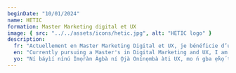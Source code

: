 ```yaml
---
beginDate: "10/01/2024"
name: HETIC
formation: Master Marketing digital et UX
image: { src: "../../assets/icons/hetic.jpg", alt: "HETIC logo" }
description:
  fr: "Actuellement en Master Marketing Digital et UX, je bénéficie d’une formation pointue qui conjugue stratégie numérique, <strong>design centré sur l'utilisateur</strong> et innovation. Ce cursus me permet de développer des compétences avancées en marketing digital, en <strong>optimisation de l'expérience utilisateur</strong> et en conception de <strong>solutions créatives </strong>pour relever les défis du digital."
  en: "Currently pursuing a Master's in Digital Marketing and UX, I am receiving a specialized education that combines digital strategy, <strong>user-centered design</strong>, and innovation. This program allows me to develop advanced skills in digital marketing, <strong>user experience optimization</strong>, and the design of <strong>creative solutions</strong> to tackle digital challenges."
  yo: "Ní báyìí nínú Ìmọ̀ràn Àgbà ní Ọjà Onínọmbà àti UX, mo ń gba ẹ̀kọ́ tó ní amọ̀ràn pẹ̀lú ètò onínọmbà, <strong>àwòrán tó dá lórí oníṣe</strong>, àti ìmọ̀ràn tuntun. Ìwé-ẹ̀kọ́ yìí ń jẹ́ kí n ṣe àgbéga ní ọgbọ́n nípa ọjà onínọmbà, <strong>ìtúnṣe ìrírí oníṣe</strong>, àti àwòrán <strong>àbá tuntun</strong> láti dojú kọ àwọn ìpèníjà onínọmbà."
---
```


